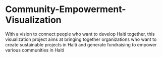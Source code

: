 # Community-Empowerment-Visualization
With a vision to connect people who want to develop Haiti together, this visualization project aims at bringing together organizations who want to create sustainable projects in Haiti and generate fundraising to empower various communities in Haiti
